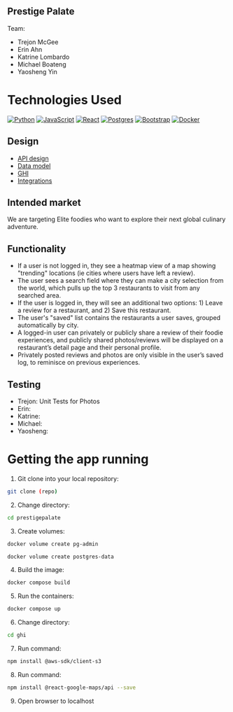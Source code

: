 ## Prestige Palate
Team:
- Trejon McGee
- Erin Ahn
- Katrine Lombardo
- Michael Boateng
- Yaosheng Yin

# Technologies Used

[![Python](https://img.shields.io/badge/python-3670A0?style=for-the-badge&logo=python&logoColor=ffdd54)](https://www.python.org/)
[![JavaScript](https://img.shields.io/badge/javascript-%23323330.svg?style=for-the-badge&logo=javascript&logoColor=%23F7DF1E)](https://www.javascript.com/)
[![React](https://img.shields.io/badge/react-%2320232a.svg?style=for-the-badge&logo=react&logoColor=%2361DAFB)](https://reactjs.org/)
[![Postgres](https://img.shields.io/badge/postgres-%23316192.svg?style=for-the-badge&logo=postgresql&logoColor=white)](https://www.postgresql.org/)
[![Bootstrap](https://img.shields.io/badge/bootstrap-%238511FA.svg?style=for-the-badge&logo=bootstrap&logoColor=white)](https://getbootstrap.com/)
[![Docker](https://img.shields.io/badge/docker-%230db7ed.svg?style=for-the-badge&logo=docker&logoColor=white)](https://www.docker.com/)

## Design

- [API design](docs/apis.md)
- [Data model](docs/data-model.md)
- [GHI](docs/ghi.md)
- [Integrations](docs/integrations.md)

## Intended market

We are targeting Elite foodies who want to explore their next global culinary adventure.

## Functionality

- If a user is not logged in, they see a heatmap view of a map showing "trending" locations (ie cities where users have left a review).
- The user sees a search field where they can make a city selection from the world, which pulls up the top 3 restaurants to visit from any searched area.
- If the user is logged in, they will see an additional two options: 1) Leave a review for a restaurant, and 2) Save this restaurant.
- The user's "saved" list contains the restaurants a user saves, grouped automatically by city.
- A logged-in user can privately or publicly share a review of their foodie experiences, and publicly shared photos/reviews will be displayed on a restaurant’s detail page and their personal profile.
- Privately posted reviews and photos are only visible in the user’s saved log, to reminisce on previous experiences.

## Testing

- Trejon: Unit Tests for Photos
- Erin:
- Katrine:
- Michael:
- Yaosheng:

# Getting the app running

1. Git clone into your local repository: 
```sh
git clone (repo)
```
2. Change directory: 
```sh
cd prestigepalate
```
3. Create volumes: 
```sh
docker volume create pg-admin
```
```sh
docker volume create postgres-data
```
4. Build the image: 
```sh
docker compose build
```
5. Run the containers: 
```sh
docker compose up
```
6. Change directory: 
```sh
cd ghi
```
7. Run command:
```sh 
npm install @aws-sdk/client-s3
```
8. Run command: 
```sh
npm install @react-google-maps/api --save
```
9. Open browser to localhost
